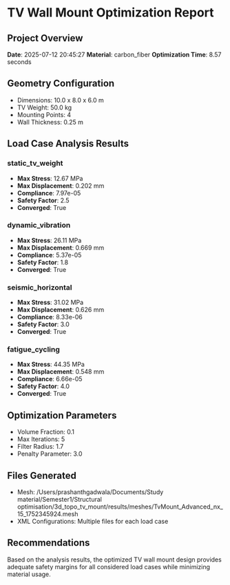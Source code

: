 # TV Wall Mount Optimization Report

## Project Overview
**Date**: 2025-07-12 20:45:27
**Material**: carbon_fiber
**Optimization Time**: 8.57 seconds

## Geometry Configuration
- Dimensions: 10.0 x 8.0 x 6.0 m
- TV Weight: 50.0 kg
- Mounting Points: 4
- Wall Thickness: 0.25 m

## Load Case Analysis Results

### static_tv_weight
- **Max Stress**: 12.67 MPa
- **Max Displacement**: 0.202 mm
- **Compliance**: 7.97e-05
- **Safety Factor**: 2.5
- **Converged**: True

### dynamic_vibration
- **Max Stress**: 26.11 MPa
- **Max Displacement**: 0.669 mm
- **Compliance**: 5.37e-05
- **Safety Factor**: 1.8
- **Converged**: True

### seismic_horizontal
- **Max Stress**: 31.02 MPa
- **Max Displacement**: 0.626 mm
- **Compliance**: 8.33e-06
- **Safety Factor**: 3.0
- **Converged**: True

### fatigue_cycling
- **Max Stress**: 44.35 MPa
- **Max Displacement**: 0.548 mm
- **Compliance**: 6.66e-05
- **Safety Factor**: 4.0
- **Converged**: True


## Optimization Parameters
- Volume Fraction: 0.1
- Max Iterations: 5
- Filter Radius: 1.7
- Penalty Parameter: 3.0

## Files Generated
- Mesh: /Users/prashanthgadwala/Documents/Study material/Semester1/Structural optimisation/3d_topo_tv_mount/results/meshes/TvMount_Advanced_nx_15_1752345924.mesh
- XML Configurations: Multiple files for each load case

## Recommendations
Based on the analysis results, the optimized TV wall mount design provides adequate safety margins for all considered load cases while minimizing material usage.

